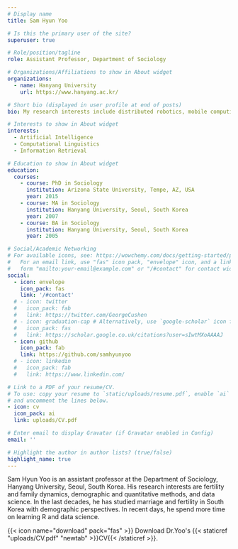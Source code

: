 ```yaml
---
# Display name
title: Sam Hyun Yoo

# Is this the primary user of the site?
superuser: true

# Role/position/tagline
role: Assistant Professor, Department of Sociology

# Organizations/Affiliations to show in About widget
organizations:
  - name: Hanyang University
    url: https://www.hanyang.ac.kr/

# Short bio (displayed in user profile at end of posts)
bio: My research interests include distributed robotics, mobile computing and programmable matter.

# Interests to show in About widget
interests:
  - Artificial Intelligence
  - Computational Linguistics
  - Information Retrieval

# Education to show in About widget
education:
  courses:
    - course: PhD in Sociology 
      institution: Arizona State University, Tempe, AZ, USA
      year: 2015
    - course: MA in Sociology 
      institution: Hanyang University, Seoul, South Korea
      year: 2007
    - course: BA in Sociology 
      institution: Hanyang University, Seoul, South Korea
      year: 2005

# Social/Academic Networking
# For available icons, see: https://wowchemy.com/docs/getting-started/page-builder/#icons
#   For an email link, use "fas" icon pack, "envelope" icon, and a link in the
#   form "mailto:your-email@example.com" or "/#contact" for contact widget.
social:
  - icon: envelope
    icon_pack: fas
    link: '/#contact'
  # - icon: twitter
  #   icon_pack: fab
  #   link: https://twitter.com/GeorgeCushen
  # - icon: graduation-cap # Alternatively, use `google-scholar` icon from `ai` icon pack
  #   icon_pack: fas
  #   link: https://scholar.google.co.uk/citations?user=sIwtMXoAAAAJ
  - icon: github
    icon_pack: fab
    link: https://github.com/samhyunyoo
  # - icon: linkedin
  #   icon_pack: fab
  #   link: https://www.linkedin.com/

# Link to a PDF of your resume/CV.
# To use: copy your resume to `static/uploads/resume.pdf`, enable `ai` icons in `params.toml`,
# and uncomment the lines below.
- icon: cv
  icon_pack: ai
  link: uploads/CV.pdf

# Enter email to display Gravatar (if Gravatar enabled in Config)
email: ''

# Highlight the author in author lists? (true/false)
highlight_name: true
---
```


Sam Hyun Yoo is an assistant professor at the Department of Sociology, Hanyang University, Seoul, South Korea. His research interests are fertility and family dynamics, demographic and quantitative methods, and data science. In the last decades, he has studied marriage and fertility in South Korea with demographic perspectives. In recent days, he spend more time on learning R and data science.

{{< icon name="download" pack="fas" >}} Download Dr.Yoo's {{< staticref "uploads/CV.pdf" "newtab" >}}CV{{< /staticref >}}.
